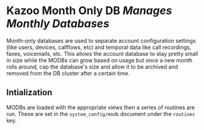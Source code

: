 # Kazoo Month Only DB *Manages Monthly Databases*

Month-only databases are used to separate account configuration settings (like users, devices, callflows, etc) and temporal data like call recordings, faxes, voicemails, etc. This allows the account database to stay pretty small in size while the MODBs can grow based on usage but once a new month rolls around, cap the database's size and allow it to be archived and removed from the DB cluster after a certain time.

## Intialization

MODBs are loaded with the appropriate views then a series of routines are run. These are set in the `system_config/modb` document under the `routines` key.
